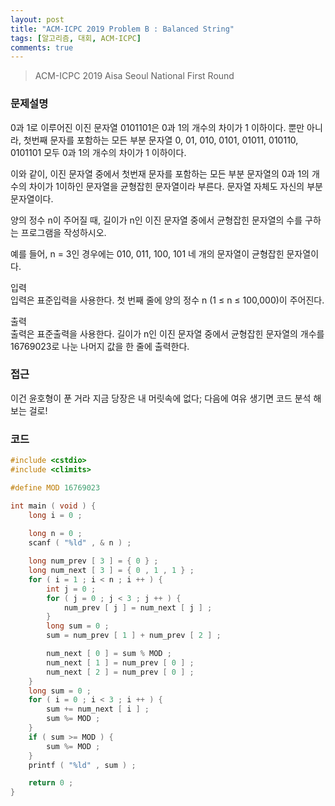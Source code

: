 ```yaml
---
layout: post
title: "ACM-ICPC 2019 Problem B : Balanced String"
tags: [알고리즘, 대회, ACM-ICPC]
comments: true
---
```


> ACM-ICPC 2019 Aisa Seoul National First Round  

### 문제설명  
0과 1로 이루어진 이진 문자열 0101101은 0과 1의 개수의 차이가 1 이하이다. 뿐만 아니라, 첫번째 문자를 포함하는 모든 부분 문자열 0, 01, 010, 0101, 01011, 010110, 0101101 모두 0과 1의 개수의 차이가 1 이하이다.  

이와 같이, 이진 문자열 중에서 첫번재 문자를 포함하는 모든 부분 문자열의 0과 1의 개수의 차이가 1이하인 문자열을 균형잡힌 문자열이라 부른다. 문자열 자체도 자신의 부분 문자열이다.  

양의 정수 n이 주어질 때, 길이가 n인 이진 문자열 중에서 균형잡힌 문자열의 수를 구하는 프로그램을 작성하시오.  

예를 들어, n = 3인 경우에는 010, 011, 100, 101 네 개의 문자열이 균형잡힌 문자열이다.  

입력  
입력은 표준입력을 사용한다. 첫 번째 줄에 양의 정수 n (1 ≤ n ≤ 100,000)이 주어진다.  

출력  
출력은 표준출력을 사용한다. 길이가 n인 이진 문자열 중에서 균형잡힌 문자열의 개수를 16769023로 나눈 나머지 값을 한 줄에 출력한다.  

### 접근  
이건 윤호형이 푼 거라 지금 당장은 내 머릿속에 없다; 다음에 여유 생기면 코드 분석 해보는 걸로!  

### 코드  
~~~c++
#include <cstdio>
#include <climits>

#define MOD 16769023

int main ( void ) {
    long i = 0 ;
    
    long n = 0 ;
    scanf ( "%ld" , & n ) ;

    long num_prev [ 3 ] = { 0 } ;
    long num_next [ 3 ] = { 0 , 1 , 1 } ;
    for ( i = 1 ; i < n ; i ++ ) {
        int j = 0 ;
        for ( j = 0 ; j < 3 ; j ++ ) {
            num_prev [ j ] = num_next [ j ] ;
        }
        long sum = 0 ;
        sum = num_prev [ 1 ] + num_prev [ 2 ] ;

        num_next [ 0 ] = sum % MOD ;
        num_next [ 1 ] = num_prev [ 0 ] ;
        num_next [ 2 ] = num_prev [ 0 ] ;
    }
    long sum = 0 ;
    for ( i = 0 ; i < 3 ; i ++ ) {
        sum += num_next [ i ] ;
        sum %= MOD ;
    }
    if ( sum >= MOD ) {
        sum %= MOD ;
    }
    printf ( "%ld" , sum ) ;

    return 0 ;
}
~~~